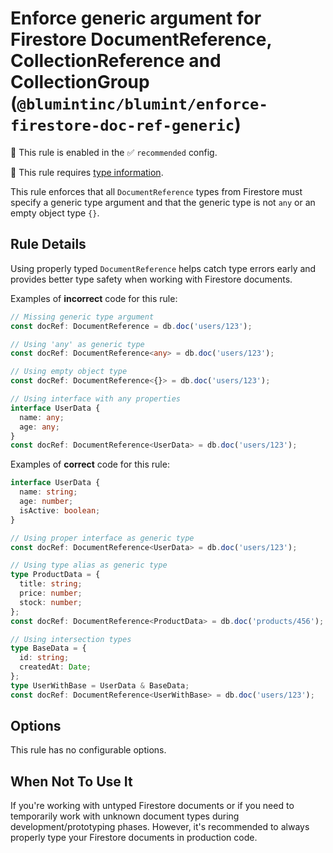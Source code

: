 # Enforce generic argument for Firestore DocumentReference, CollectionReference and CollectionGroup (`@blumintinc/blumint/enforce-firestore-doc-ref-generic`)

💼 This rule is enabled in the ✅ `recommended` config.

💭 This rule requires [type information](https://typescript-eslint.io/linting/typed-linting).

<!-- end auto-generated rule header -->

This rule enforces that all `DocumentReference` types from Firestore must specify a generic type argument and that the generic type is not `any` or an empty object type `{}`.

## Rule Details

Using properly typed `DocumentReference` helps catch type errors early and provides better type safety when working with Firestore documents.

Examples of **incorrect** code for this rule:

```ts
// Missing generic type argument
const docRef: DocumentReference = db.doc('users/123');

// Using 'any' as generic type
const docRef: DocumentReference<any> = db.doc('users/123');

// Using empty object type
const docRef: DocumentReference<{}> = db.doc('users/123');

// Using interface with any properties
interface UserData {
  name: any;
  age: any;
}
const docRef: DocumentReference<UserData> = db.doc('users/123');
```

Examples of **correct** code for this rule:

```ts
interface UserData {
  name: string;
  age: number;
  isActive: boolean;
}

// Using proper interface as generic type
const docRef: DocumentReference<UserData> = db.doc('users/123');

// Using type alias as generic type
type ProductData = {
  title: string;
  price: number;
  stock: number;
};
const docRef: DocumentReference<ProductData> = db.doc('products/456');

// Using intersection types
type BaseData = {
  id: string;
  createdAt: Date;
};
type UserWithBase = UserData & BaseData;
const docRef: DocumentReference<UserWithBase> = db.doc('users/123');
```

## Options

This rule has no configurable options.

## When Not To Use It

If you're working with untyped Firestore documents or if you need to temporarily work with unknown document types during development/prototyping phases. However, it's recommended to always properly type your Firestore documents in production code.

